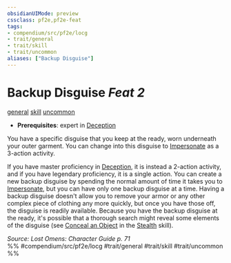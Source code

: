 ```yaml
---
obsidianUIMode: preview
cssclass: pf2e,pf2e-feat
tags:
- compendium/src/pf2e/locg
- trait/general
- trait/skill
- trait/uncommon
aliases: ["Backup Disguise"]
---
```

# Backup Disguise  *Feat 2*  
[general](../../Rules/traits/general.md)  [skill](../../Rules/traits/skill.md)  [uncommon](../../Rules/traits/uncommon.md)  

- **Prerequisites**: expert in [Deception](../skills.md#Deception)

You have a specific disguise that you keep at the ready, worn underneath your outer garment. You can change into this disguise to [Impersonate](../../Rules/actions/impersonate.md) as a 3-action activity.

If you have master proficiency in [Deception](../skills.md#Deception), it is instead a 2-action activity, and if you have legendary proficiency, it is a single action. You can create a new backup disguise by spending the normal amount of time it takes you to [Impersonate](../../Rules/actions/impersonate.md), but you can have only one backup disguise at a time. Having a backup disguise doesn't allow you to remove your armor or any other complex piece of clothing any more quickly, but once you have those off, the disguise is readily available. Because you have the backup disguise at the ready, it's possible that a thorough search might reveal some elements of the disguise (see [Conceal an Object](../../Rules/actions/conceal-an-object.md) in the [Stealth](../skills.md#Stealth) skill).

*Source: Lost Omens: Character Guide p. 71*  
%% #compendium/src/pf2e/locg #trait/general #trait/skill #trait/uncommon %%
